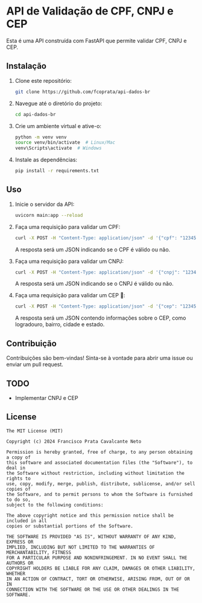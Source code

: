 # API de Validação de CPF, CNPJ e CEP

Esta é uma API construída com FastAPI que permite validar CPF, CNPJ e CEP.

## Instalação

1. Clone este repositório:

    ```bash
    git clone https://github.com/fcoprata/api-dados-br
    ```

2. Navegue até o diretório do projeto:

    ```bash
    cd api-dados-br
    ```

3. Crie um ambiente virtual e ative-o:

    ```bash
    python -m venv venv
    source venv/bin/activate  # Linux/Mac
    venv\Scripts\activate  # Windows
    ```

4. Instale as dependências:

    ```bash
    pip install -r requirements.txt
    ```

## Uso

1. Inicie o servidor da API:

    ```bash
    uvicorn main:app --reload
    ```

2. Faça uma requisição para validar um CPF:

    ```bash
    curl -X POST -H "Content-Type: application/json" -d '{"cpf": "12345678900"}' http://localhost:8000/validate/cpf
    ```

    A resposta será um JSON indicando se o CPF é válido ou não.


3. Faça uma requisição para validar um CNPJ:

    ```bash
    curl -X POST -H "Content-Type: application/json" -d '{"cnpj": "12345678000199"}' http://localhost:8000/validate/cnpj
    ```

    A resposta será um JSON indicando se o CNPJ é válido ou não.

4. Faça uma requisição para validar um CEP 🚧:

    ```bash
    curl -X POST -H "Content-Type: application/json" -d '{"cep": "12345678"}' http://localhost:8000/validate/cep
    ```

    A resposta será um JSON contendo informações sobre o CEP, como logradouro, bairro, cidade e estado.

## Contribuição

Contribuições são bem-vindas! Sinta-se à vontade para abrir uma issue ou enviar um pull request.


## TODO
- Implementar CNPJ e CEP

## License

```
The MIT License (MIT)

Copyright (c) 2024 Francisco Prata Cavalcante Neto

Permission is hereby granted, free of charge, to any person obtaining a copy of
this software and associated documentation files (the "Software"), to deal in
the Software without restriction, including without limitation the rights to
use, copy, modify, merge, publish, distribute, sublicense, and/or sell copies of
the Software, and to permit persons to whom the Software is furnished to do so,
subject to the following conditions:

The above copyright notice and this permission notice shall be included in all
copies or substantial portions of the Software.

THE SOFTWARE IS PROVIDED "AS IS", WITHOUT WARRANTY OF ANY KIND, EXPRESS OR
IMPLIED, INCLUDING BUT NOT LIMITED TO THE WARRANTIES OF MERCHANTABILITY, FITNESS
FOR A PARTICULAR PURPOSE AND NONINFRINGEMENT. IN NO EVENT SHALL THE AUTHORS OR
COPYRIGHT HOLDERS BE LIABLE FOR ANY CLAIM, DAMAGES OR OTHER LIABILITY, WHETHER
IN AN ACTION OF CONTRACT, TORT OR OTHERWISE, ARISING FROM, OUT OF OR IN
CONNECTION WITH THE SOFTWARE OR THE USE OR OTHER DEALINGS IN THE SOFTWARE.
```